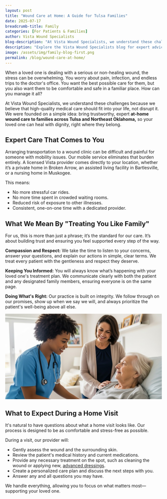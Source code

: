 ```yaml
---
layout: post
title: "Wound Care at Home: A Guide for Tulsa Families"
date: 2025-07-17
breadcrumb-title: Family
categories: [For Patients & Families]
author: Vista Wound Specialists
blog-description: "At Vista Wound Specialists, we understand these challenges because we believe that high-quality medical care should fit into your life, not disrupt it. We were founded on a simple idea bring trustworthy, expert at-home wound care to families across Tulsa and Northeast Oklahoma, so your loved one can heal with dignity, right where they belong."
description: "Explore the Vista Wound Specialists blog for expert advice, patient resources, and valuable insights on healing complex wounds and navigating at-home care."
image: /assets/img/family-blog-first.png
permalink: /blog/wound-care-at-home/
---
```


When a loved one is dealing with a serious or non-healing wound, the stress can be overwhelming. You worry about pain, infection, and endless trips to the doctor's office. You want the best possible care for them, but you also want them to be comfortable and safe in a familiar place. How can you manage it all?

At Vista Wound Specialists, we understand these challenges because we believe that high-quality medical care should fit into your life, not disrupt it. We were founded on a simple idea: bring trustworthy, expert **at-home wound care to families across Tulsa and Northeast Oklahoma,** so your loved one can heal with dignity, right where they belong.

## Expert Care That Comes to You

Arranging transportation to a wound clinic can be difficult and painful for someone with mobility issues. Our mobile service eliminates that burden entirely. A licensed Vista provider comes directly to your location, whether it’s a private home in Broken Arrow, an assisted living facility in Bartlesville, or a nursing home in Muskogee.

This means:

- <i class="far fa-check-circle" style="color: #141959"></i> No more stressful car rides.
- <i class="far fa-check-circle" style="color: #141959"></i> No more time spent in crowded waiting rooms.
- <i class="far fa-check-circle" style="color: #141959"></i> Reduced risk of exposure to other illnesses.
- <i class="far fa-check-circle" style="color: #141959"></i> Consistent, one-on-one time with a dedicated provider.

## What We Mean By "Treating You Like Family"

For us, this is more than just a phrase; it’s the standard for our care. It’s about building trust and ensuring you feel supported every step of the way.

<i class="far fa-check-circle" style="color: #141959"></i> **Compassion and Respect:** We take the time to listen to your concerns, answer your questions, and explain our actions in simple, clear terms. We treat every patient with the gentleness and respect they deserve.

<i class="far fa-check-circle" style="color: #141959"></i> **Keeping You Informed:** You will always know what’s happening with your loved one's treatment plan. We communicate clearly with both the patient and any designated family members, ensuring everyone is on the same page.

<i class="far fa-check-circle" style="color: #141959"></i> **Doing What's Right:** Our practice is built on integrity. We follow through on our promises, show up when we say we will, and always prioritize the patient's well-being above all else.

![Home health nurse walking toward a patient's home](/assets/img/family-blog-second.png)

## What to Expect During a Home Visit

It's natural to have questions about what a home visit looks like. Our process is designed to be as comfortable and stress-free as possible.

During a visit, our provider will:

- <i class="far fa-check-circle" style="color: #141959"></i> Gently assess the wound and the surrounding skin.
- <i class="far fa-check-circle" style="color: #141959"></i> Review the patient's medical history and current medications.
- <i class="far fa-check-circle" style="color: #141959"></i> Provide any necessary treatment on the spot, such as cleaning the wound or applying new, [advanced dressings](/help/).
- <i class="far fa-check-circle" style="color: #141959"></i> Create a personalized care plan and discuss the next steps with you.
- <i class="far fa-check-circle" style="color: #141959"></i> Answer any and all questions you may have.

We handle everything, allowing you to focus on what matters most—supporting your loved one.
